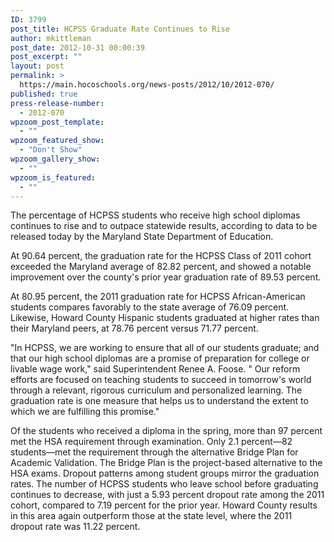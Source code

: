 ```yaml
---
ID: 3799
post_title: HCPSS Graduate Rate Continues to Rise
author: mkittleman
post_date: 2012-10-31 00:00:39
post_excerpt: ""
layout: post
permalink: >
  https://main.hocoschools.org/news-posts/2012/10/2012-070/
published: true
press-release-number:
  - 2012-070
wpzoom_post_template:
  - ""
wpzoom_featured_show:
  - "Don't Show"
wpzoom_gallery_show:
  - ""
wpzoom_is_featured:
  - ""
---
```

The percentage of HCPSS students who receive high school diplomas continues to rise and to outpace statewide results, according to data to be released today by the Maryland State Department of Education.

At 90.64 percent, the graduation rate for the HCPSS Class of 2011 cohort exceeded the Maryland average of 82.82 percent, and showed a notable improvement over the county's prior year graduation rate of 89.53 percent.

At 80.95 percent, the 2011 graduation rate for HCPSS African-American students compares favorably to the state average of 76.09 percent. Likewise, Howard County Hispanic students graduated at higher rates than their Maryland peers, at 78.76 percent versus 71.77 percent.

"In HCPSS, we are working to ensure that all of our students graduate; and that our high school diplomas are a promise of preparation for college or livable wage work," said Superintendent Renee A. Foose. " Our reform efforts are focused on teaching students to succeed in tomorrow's world through a relevant, rigorous curriculum and personalized learning. The graduation rate is one measure that helps us to understand the extent to which we are fulfilling this promise."

Of the students who received a diploma in the spring, more than 97 percent met the HSA requirement through examination. Only 2.1 percent—82 students—met the requirement through the alternative Bridge Plan for Academic Validation. The Bridge Plan is the project-based alternative to the HSA exams. Dropout patterns among student groups mirror the graduation rates. The number of HCPSS students who leave school before graduating continues to decrease, with just a 5.93 percent dropout rate among the 2011 cohort, compared to 7.19 percent for the prior year. Howard County results in this area again outperform those at the state level, where the 2011 dropout rate was 11.22 percent.